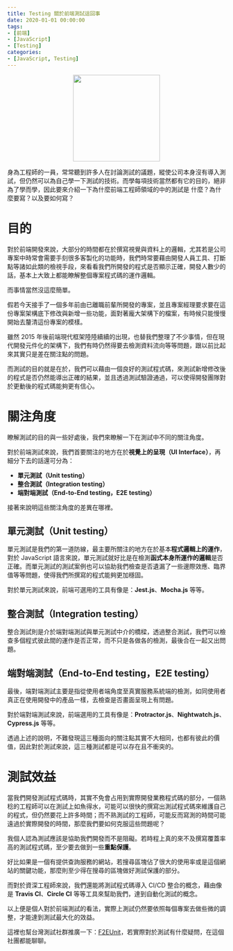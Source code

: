 ```yaml
---
title: Testing 關於前端測試這回事
date: 2020-01-01 00:00:00
tags:
- [前端]
- [JavaScript]
- [Testing]
categories: 
- [JavaScript, Testing]
---
```


<div style="display:flex;justify-content:center;">
  <img style="object-fit:cover;" src='' width='200px' height='200px' />
</div>

身為工程師的一員，常常聽到許多人在討論測試的議題，縱使公司本身沒有導入測試，但仍然可以為自己學一下測試的技術。而學每項技術當然都有它的目的，絕非為了學而學，因此要來介紹一下為什麼前端工程師領域的中的測試是
什麼？為什麼要寫？以及要如何寫？

# 目的

對於前端開發來說，大部分的時間都在於撰寫視覺與資料上的邏輯，尤其若是公司專案中時常會需要手刻很多客製化的功能時，我們時常要藉由開發人員工具、打斷點等諸如此類的檢視手段，來看看我們所開發的程式是否顯示正確，開發人數少的話，基本上大致上都能瞭解整個專案程式碼的運作邏輯。

而事情當然沒這麼簡單。

假若今天接手了一個多年前由已離職前輩所開發的專案，並且專案經理要求要在這份專案架構底下修改與新增一些功能，面對著龐大架構下的檔案，有時候只能慢慢開始去釐清這份專案的模樣。

雖然 2015 年後前端現代框架陸陸續續的出現，也替我們整理了不少事情，但在現代開發元件化的架構下，我們有時仍然得要去檢測資料流向等等問題，跟以前比起來其實只是差在關注點的問題。

而測試的目的就是在於，我們可以藉由一個良好的測試程式碼，來測試新增修改後的程式是否仍然能導出正確的結果，並且透過測試驗證通過，可以使得開發團隊對於更動後的程式碼能夠更有信心。

# 關注角度
瞭解測試的目的與一些好處後，我們來瞭解一下在測試中不同的關注角度。

對於前端測試來說，我們首要關注的地方在於**視覺上的呈現（UI Interface）**，再細分下去的話還可分為：

- **單元測試（Unit testing）**
- **整合測試（Integration testing）**
- **端對端測試（End-to-End testing，E2E testing）**

接著來說明這些關注角度的差異在哪裡。

## 單元測試（Unit testing）
單元測試是我們的第一道防線，最主要所關注的地方在於基本**程式邏輯上的運作**，對於 JavaScript 語言來說，單元測試就好比是在檢測**函式本身所運作的邏輯**是否正確。而單元測試的測試案例也可以協助我們檢查是否遺漏了一些邊際效應、臨界值等等問題，使得我們所撰寫的程式能夠更加穩固。

對於單元測試來說，前端可選用的工具有像是：**Jest.js**、**Mocha.js** 等等。

## 整合測試（Integration testing）
整合測試則是介於端對端測試與單元測試中介的橋樑，透過整合測試，我們可以檢查多個程式彼此間的運作是否正常，而不只是各做各的檢測，最後合在一起又出問題。

## 端對端測試（End-to-End testing，E2E testing）
最後，端對端測試主要是指從使用者端角度至真實服務系統端的檢測，如同使用者真正在使用開發中的產品一樣，去檢查是否畫面呈現上有問題。

對於端對端測試來說，前端選用的工具有像是：**Protractor.js**、**Nightwatch.js**、**Cypress.js** 等等。

透過上述的說明，不難發現這三種面向的關注點其實不大相同，也都有彼此的價值，因此對於測試來說，這三種測試都是可以存在且不衝突的。

# 測試效益
當我們開發測試程式碼時，其實不免會占用到實際開發業務程式碼的部分，一個熟稔的工程師可以在測試上如魚得水，可能可以很快的撰寫出測試程式碼來維護自己的程式，但仍然要花上許多時間；而不熟測試的工程師，可能反而寫測的時間可能遠過於實際開發的時間，那麼我們要如何克服這些問題呢？

我個人認為測試應該是協助我們開發而不是阻礙。若時程上真的來不及撰寫覆蓋率高的測試程式碼，至少要去做到一些**重點保護**。

好比如果是一個有提供查詢服務的網站，若搜尋區塊佔了很大的使用率或是這個網站的關鍵功能，那麼則至少得在搜尋的區塊做好測試保護的部分。

而對於資深工程師來說，我們還能將測試程式碼導入 CI/CD 整合的概念，藉由像是 **Travis CI**、**Circle CI** 等等工具來幫助我們，達到自動化測試的概念。

以上便是個人對於前端測試的看法，實際上測試仍然要依照每個專案去做些微的調整，才能達到測試最大化的效益。

這裡也幫台灣測試社群推廣一下：[F2EUnit](https://www.facebook.com/groups/F2EUnit.tw/)，若實際對於測試有什麼疑問，在這個社團都能聊聊。
